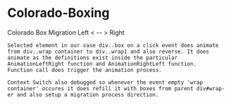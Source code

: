 # Colorado-Boxing
Colorado Box Migration Left &lt; -- > Right

	Selected element in our case div..box on a click event does animate from div..wrap container to div..wrap1 and also reverse. It does animate as the definitions exist inside the particular AnimationLeftRight function and AnimationRightLeft function.
	Function call does trigger the animation process.	  

	Context Switch also debugged so whenever the event empty 'wrap container' occures it does refill it with boxes from parent div#wrap-er and also setup a migration process direction.
